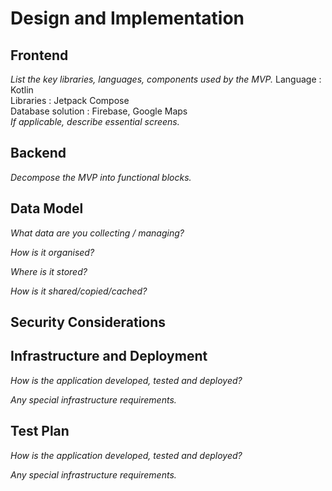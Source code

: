 # Design and Implementation

## Frontend

*List the key libraries, languages, components used by the MVP.*
Language : Kotlin\
Libraries : Jetpack Compose\
Database solution : Firebase, Google Maps\
*If applicable, describe essential screens.*

## Backend

*Decompose the MVP into functional blocks.*

## Data Model

*What data are you collecting / managing?*

*How is it organised?*

*Where is it stored?*

*How is it shared/copied/cached?*

## Security Considerations

## Infrastructure and Deployment

*How is the application developed, tested and deployed?*

*Any special infrastructure requirements.*

## Test Plan

*How is the application developed, tested and deployed?*

*Any special infrastructure requirements.*

